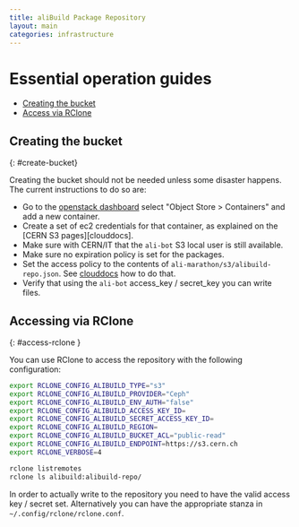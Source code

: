 ```yaml
---
title: aliBuild Package Repository
layout: main
categories: infrastructure
---
```


# Essential operation guides

* [Creating the bucket](#create-bucket)
* [Access via RClone](#access-rclone)


## Creating the bucket
{: #create-bucket}

Creating the bucket should not be needed unless some disaster happens. The current instructions to do so are:

* Go to the [openstack dashboard](https://openstack.cern.ch) select "Object Store > Containers" and add a new container.
* Create a set of ec2 credentials for that container, as explained on the [CERN S3 pages][clouddocs].
* Make sure with CERN/IT that the `ali-bot` S3 local user is still available.
* Make sure no expiration policy is set for the packages.
* Set the access policy to the contents of `ali-marathon/s3/alibuild-repo.json`. See [clouddocs](https://clouddocs.web.cern.ch/object_store/README.html) how to do that.
* Verify that using the `ali-bot` access_key / secret_key you can write files.

## Accessing via RClone
{: #access-rclone }

You can use RClone to access the repository with the following configuration:

```bash
export RCLONE_CONFIG_ALIBUILD_TYPE="s3"
export RCLONE_CONFIG_ALIBUILD_PROVIDER="Ceph"
export RCLONE_CONFIG_ALIBUILD_ENV_AUTH="false"
export RCLONE_CONFIG_ALIBUILD_ACCESS_KEY_ID=
export RCLONE_CONFIG_ALIBUILD_SECRET_ACCESS_KEY_ID=
export RCLONE_CONFIG_ALIBUILD_REGION=
export RCLONE_CONFIG_ALIBUILD_BUCKET_ACL="public-read"
export RCLONE_CONFIG_ALIBUILD_ENDPOINT=https://s3.cern.ch
export RCLONE_VERBOSE=4

rclone listremotes
rclone ls alibuild:alibuild-repo/
```

In order to actually write to the repository you need to have the valid access key / secret set. Alternatively you can have the appropriate stanza in `~/.config/rclone/rclone.conf`. 
